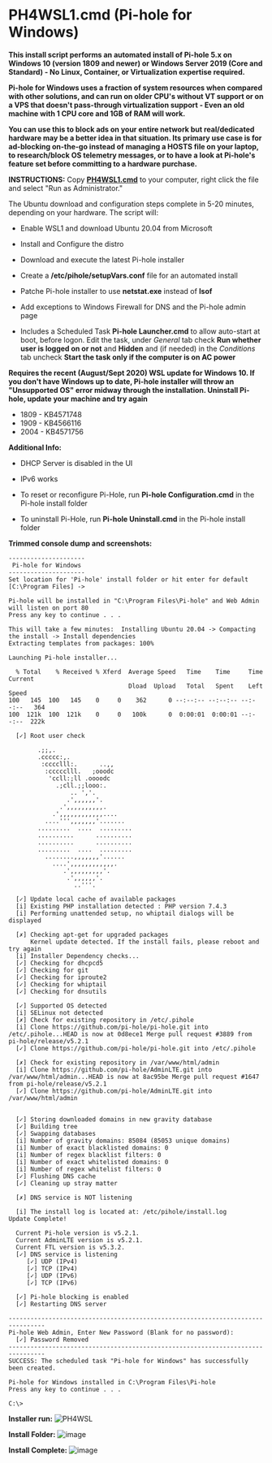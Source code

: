 # PH4WSL1.cmd (Pi-hole for Windows)

**This install script performs an automated install of Pi-hole 5.x on Windows 10 (version 1809 and newer) or Windows Server 2019 (Core and Standard) - No Linux, Container, or Virtualization expertise required.**  

**Pi-hole for Windows uses a fraction of system resources when compared with other solutions, and can run on older CPU's without VT support or on a VPS that doesn't pass-through virtualization support - Even an old machine with 1 CPU core and 1GB of RAM will work.**

**You can use this to block ads on your entire network but real/dedicated hardware may be a better idea in that situation.  Its primary use case is for ad-blocking on-the-go instead of managing a HOSTS file on your laptop, to research/block OS telemetry messages, or to have a look at Pi-hole's feature set before committing to a hardware purchase.**

**INSTRUCTIONS:** Copy [**PH4WSL1.cmd**](https://github.com/DesktopECHO/Pi-Hole-for-WSL1/raw/master/PH4WSL1.cmd) to your computer, right click the file and select "Run as Administrator."  

The Ubuntu download and configuration steps complete in 5-20 minutes, depending on your hardware.  The script will:

* Enable WSL1 and download Ubuntu 20.04 from Microsoft 

* Install and Configure the distro

* Download and execute the latest Pi-hole installer 

* Create a  **/etc/pihole/setupVars.conf** file for an automated install

* Patche Pi-hole installer to use **netstat.exe** instead of **lsof** 

* Add exceptions to Windows Firewall for DNS and the Pi-hole admin page

* Includes a Scheduled Task **Pi-hole Launcher.cmd** to allow auto-start at boot, before logon.  Edit the task, under *General* tab check **Run whether user is logged on or not** and **Hidden** and (if needed) in the *Conditions* tab uncheck **Start the task only if the computer is on AC power**

**Requires the recent (August/Sept 2020) WSL update for Windows 10. If you don't have Windows up to date, Pi-hole installer will throw an "Unsupported OS" error midway through the installation.  Uninstall Pi-hole, update your machine and try again**

* 1809 - KB4571748
* 1909 - KB4566116
* 2004 - KB4571756

**Additional Info:**

* DHCP Server is disabled in the UI

* IPv6 works  

* To reset or reconfigure Pi-Hole, run **Pi-hole Configuration.cmd** in the Pi-hole install folder

* To uninstall Pi-Hole, run **Pi-hole Uninstall.cmd** in the Pi-hole install folder

**Trimmed console dump and screenshots:**

```
---------------------
 Pi-hole for Windows
--------------------- 
Set location for 'Pi-hole' install folder or hit enter for default [C:\Program Files] -> 

Pi-hole will be installed in "C:\Program Files\Pi-hole" and Web Admin will listen on port 80
Press any key to continue . . .

This will take a few minutes:  Installing Ubuntu 20.04 -> Compacting the install -> Install dependencies
Extracting templates from packages: 100%

Launching Pi-hole installer...

  % Total    % Received % Xferd  Average Speed   Time    Time     Time  Current
                                 Dload  Upload   Total   Spent    Left  Speed
100   145  100   145    0     0    362      0 --:--:-- --:--:-- --:--:--   364
100  121k  100  121k    0     0   100k      0  0:00:01  0:00:01 --:--:--  222k

  [✓] Root user check

        .;;,.
        .ccccc:,.
         :cccclll:.      ..,,
          :ccccclll.   ;ooodc
           'ccll:;ll .oooodc
             .;cll.;;looo:.
                 .. ','.
                .',,,,,,'.
              .',,,,,,,,,,.
            .',,,,,,,,,,,,....
          ....''',,,,,,,'.......
        .........  ....  .........
        ..........      ..........
        ..........      ..........
        .........  ....  .........
          ........,,,,,,,'......
            ....',,,,,,,,,,,,.
               .',,,,,,,,,'.
                .',,,,,,'.
                  ..'''.

  [✓] Update local cache of available packages
  [i] Existing PHP installation detected : PHP version 7.4.3
  [i] Performing unattended setup, no whiptail dialogs will be displayed

  [✗] Checking apt-get for upgraded packages
      Kernel update detected. If the install fails, please reboot and try again
  [i] Installer Dependency checks...
  [✓] Checking for dhcpcd5
  [✓] Checking for git
  [✓] Checking for iproute2
  [✓] Checking for whiptail
  [✓] Checking for dnsutils

  [✓] Supported OS detected
  [i] SELinux not detected
  [✗] Check for existing repository in /etc/.pihole
  [i] Clone https://github.com/pi-hole/pi-hole.git into /etc/.pihole...HEAD is now at 0d8ece1 Merge pull request #3889 from pi-hole/release/v5.2.1
  [✓] Clone https://github.com/pi-hole/pi-hole.git into /etc/.pihole

  [✗] Check for existing repository in /var/www/html/admin
  [i] Clone https://github.com/pi-hole/AdminLTE.git into /var/www/html/admin...HEAD is now at 8ac95be Merge pull request #1647 from pi-hole/release/v5.2.1
  [✓] Clone https://github.com/pi-hole/AdminLTE.git into /var/www/html/admin

 
  [✓] Storing downloaded domains in new gravity database
  [✓] Building tree
  [✓] Swapping databases
  [i] Number of gravity domains: 85084 (85053 unique domains)
  [i] Number of exact blacklisted domains: 0
  [i] Number of regex blacklist filters: 0
  [i] Number of exact whitelisted domains: 0
  [i] Number of regex whitelist filters: 0
  [✓] Flushing DNS cache
  [✓] Cleaning up stray matter

  [✗] DNS service is NOT listening

  [i] The install log is located at: /etc/pihole/install.log
Update Complete!

  Current Pi-hole version is v5.2.1.
  Current AdminLTE version is v5.2.1.
  Current FTL version is v5.3.2.
  [✓] DNS service is listening
     [✓] UDP (IPv4)
     [✓] TCP (IPv4)
     [✓] UDP (IPv6)
     [✓] TCP (IPv6)

  [✓] Pi-hole blocking is enabled
  [✓] Restarting DNS server

--------------------------------------------------------------------------------
Pi-hole Web Admin, Enter New Password (Blank for no password):
  [✓] Password Removed
--------------------------------------------------------------------------------
SUCCESS: The scheduled task "Pi-hole for Windows" has successfully been created.

Pi-hole for Windows installed in C:\Program Files\Pi-hole
Press any key to continue . . .

C:\>       
```

**Installer run:**
![PH4WSL](https://user-images.githubusercontent.com/33142753/101309416-c16b2480-3822-11eb-95ab-e1e2e1953adc.png)


**Install Folder:**
![image](https://user-images.githubusercontent.com/33142753/101309475-e8295b00-3822-11eb-9a84-d22b74df849e.PNG)


**Install Complete:**
![image](https://user-images.githubusercontent.com/33142753/101309494-f4151d00-3822-11eb-8521-66a96279add0.PNG)
